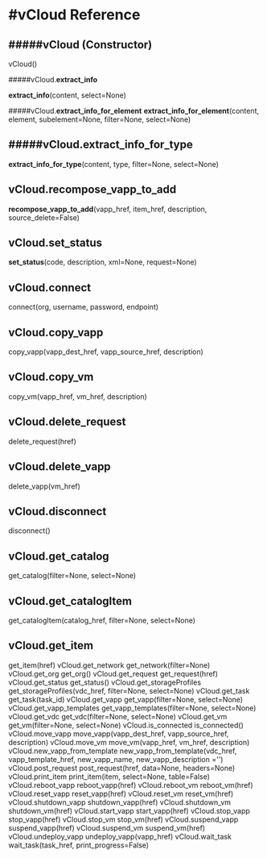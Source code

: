 #vCloud Reference
================

#####vCloud (Constructor)
--------------------
vCloud() 

#####vCloud.__extract_info__

__extract_info__(content, select=None) 

#####vCloud.__extract_info_for_element__
__extract_info_for_element__(content, element, subelement=None, filter=None, select=None) 

#####vCloud.__extract_info_for_type__
--------------------------------
__extract_info_for_type__(content, type, filter=None, select=None) 

vCloud.__recompose_vapp_to_add__
--------------------------------
__recompose_vapp_to_add__(vapp_href, item_href, description, source_delete=False) 

vCloud.__set_status__
---------------------------------------------------------
__set_status__(code, description, xml=None, request=None) 

vCloud.connect
--------------
connect(org, username, password, endpoint) 

vCloud.copy_vapp
----------------
copy_vapp(vapp_dest_href, vapp_source_href, description) 

vCloud.copy_vm
--------------
copy_vm(vapp_href, vm_href, description) 

vCloud.delete_request
---------------------
delete_request(href) 

vCloud.delete_vapp
------------------
delete_vapp(vm_href)
 
vCloud.disconnect
-----------------
disconnect() 

vCloud.get_catalog
------------------
get_catalog(filter=None, select=None) 

vCloud.get_catalogItem
----------------------
get_catalogItem(catalog_href, filter=None, select=None) 

vCloud.get_item
---------------
get_item(href) 
vCloud.get_network
get_network(filter=None) 
vCloud.get_org
get_org() 
vCloud.get_request
get_request(href) 
vCloud.get_status
get_status() 
vCloud.get_storageProfiles
get_storageProfiles(vdc_href, filter=None, select=None) 
vCloud.get_task
get_task(task_id) 
vCloud.get_vapp
get_vapp(filter=None, select=None) 
vCloud.get_vapp_templates
get_vapp_templates(filter=None, select=None) 
vCloud.get_vdc
get_vdc(filter=None, select=None) 
vCloud.get_vm
get_vm(filter=None, select=None) 
vCloud.is_connected
is_connected() 
vCloud.move_vapp
move_vapp(vapp_dest_href, vapp_source_href, description) 
vCloud.move_vm
move_vm(vapp_href, vm_href, description) 
vCloud.new_vapp_from_template
new_vapp_from_template(vdc_href, vapp_template_href, new_vapp_name, new_vapp_description ='') 
vCloud.post_request
post_request(href, data=None, headers=None) 
vCloud.print_item
print_item(item, select=None, table=False) 
vCloud.reboot_vapp
reboot_vapp(href) 
vCloud.reboot_vm
reboot_vm(href) 
vCloud.reset_vapp
reset_vapp(href) 
vCloud.reset_vm
reset_vm(href) 
vCloud.shutdown_vapp
shutdown_vapp(href) 
vCloud.shutdown_vm
shutdown_vm(href) 
vCloud.start_vapp
start_vapp(href) 
vCloud.stop_vapp
stop_vapp(href) 
vCloud.stop_vm
stop_vm(href) 
vCloud.suspend_vapp
suspend_vapp(href) 
vCloud.suspend_vm
suspend_vm(href) 
vCloud.undeploy_vapp
undeploy_vapp(vapp_href) 
vCloud.wait_task
wait_task(task_href, print_progress=False) 
